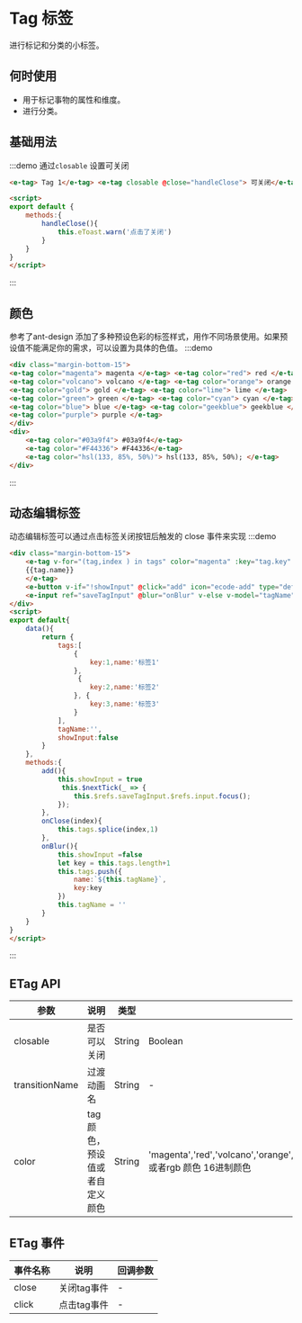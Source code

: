 # Tag 标签
进行标记和分类的小标签。
## 何时使用
* 用于标记事物的属性和维度。
* 进行分类。
## 基础用法
:::demo 通过`closable` 设置可关闭
```html
<e-tag> Tag 1</e-tag> <e-tag closable @close="handleClose"> 可关闭</e-tag>

<script>
export default {
    methods:{
        handleClose(){
            this.eToast.warn('点击了关闭')
        }
    }
}
</script>
```
:::

## 颜色
参考了ant-design 添加了多种预设色彩的标签样式，用作不同场景使用。如果预设值不能满足你的需求，可以设置为具体的色值。 
:::demo 
```html
<div class="margin-bottom-15">
<e-tag color="magenta"> magenta </e-tag> <e-tag color="red"> red </e-tag>
<e-tag color="volcano"> volcano </e-tag> <e-tag color="orange"> orange </e-tag>
<e-tag color="gold"> gold </e-tag> <e-tag color="lime"> lime </e-tag>
<e-tag color="green"> green </e-tag> <e-tag color="cyan"> cyan </e-tag>
<e-tag color="blue"> blue </e-tag> <e-tag color="geekblue"> geekblue </e-tag>
<e-tag color="purple"> purple </e-tag>
</div>
<div>
    <e-tag color="#03a9f4"> #03a9f4</e-tag>
    <e-tag color="#F44336"> #F44336</e-tag>
    <e-tag color="hsl(133, 85%, 50%)"> hsl(133, 85%, 50%); </e-tag>
</div>
```
:::

## 动态编辑标签
动态编辑标签可以通过点击标签关闭按钮后触发的 close 事件来实现
:::demo 
```html
<div class="margin-bottom-15">
    <e-tag v-for="(tag,index ) in tags" color="magenta" :key="tag.key"  closable @close="onClose(index)">
    {{tag.name}}
    </e-tag>
    <e-button v-if="!showInput" @click="add" icon="ecode-add" type="default">添加</e-button>
    <e-input ref="saveTagInput" @blur="onBlur" v-else v-model="tagName" size="small" />
</div>
<script>
export default{
    data(){
        return {
            tags:[
                {
                    key:1,name:'标签1'
                },
                 {
                    key:2,name:'标签2'
                }, {
                    key:3,name:'标签3'
                }
            ],
            tagName:'',
            showInput:false
        }
    },
    methods:{
        add(){
            this.showInput = true
             this.$nextTick(_ => {
                this.$refs.saveTagInput.$refs.input.focus();
            });
        },
        onClose(index){
            this.tags.splice(index,1)
        },
        onBlur(){
            this.showInput =false
            let key = this.tags.length+1
            this.tags.push({
                name:`${this.tagName}`,
                key:key
            })
            this.tagName = ''
        }
    }
}
</script>
```
:::

## ETag API
| 参数      | 说明          | 类型      | 可选值                           | 默认值  |
|---------- |-------------- |---------- |--------------------------------  |-------- |
| closable | 是否可以关闭 | String | Boolean | true/false | false|
| transitionName  | 过渡动画名 |  String   | - | ecode-fade|
| color  | tag颜色，预设值或者自定义颜色 |  String   | 'magenta','red','volcano','orange','gold','lime','green','cyan','blue','geekblue','purple' 或者rgb 颜色 16进制颜色 | - |


## ETag 事件
| 事件名称      | 说明          | 回调参数     |
|---------- |-------------- |----------  |
| close | 关闭tag事件   | - |
| click | 点击tag事件   | - |
